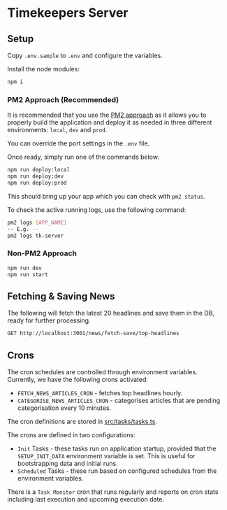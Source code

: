 ﻿# Timekeepers Server
## Setup

Copy `.env.sample` to `.env` and configure the variables.

Install the node modules:

```bash
npm i
```

### PM2 Approach (Recommended)

It is recommended that you use the [PM2 approach](https://pm2.keymetrics.io/docs/usage/pm2-doc-single-page/) as it
allows you to properly build the application and deploy it as needed in three different environments: `local`, `dev`
and `prod`.

You can override the port settings in the `.env` file.

Once ready, simply run one of the commands below:

```bash
npm run deploy:local
npm run deploy:dev
npm run deploy:prod
```

This should bring up your app which you can check with `pm2 status`.

To check the active running logs, use the following command:

```bash
pm2 logs [APP_NAME]
-- E.g. --
pm2 logs tk-server
```

### Non-PM2 Approach

```bash
npm run dev
npm run start
```

## Fetching & Saving News

The following will fetch the latest 20 headlines and save them in the DB, ready for further processing.

````bash
GET http://localhost:3001/news/fetch-save/top-headlines
````

## Crons

The cron schedules are controlled through environment variables.
Currently, we have the following crons activated:

* `FETCH_NEWS_ARTICLES_CRON` - fetches top headlines hourly.
* `CATEGORISE_NEWS_ARTICLES_CRON` - categorises articles that are pending categorisation every 10 minutes.

The cron definitions are stored in [src/tasks/tasks.ts](src/tasks/tasks.ts).

The crons are defined in two configurations:

* `Init` Tasks - these tasks run on application startup, provided that the `SETUP_INIT_DATA` environment variable is set. This is useful for bootstrapping data and initial runs.
* `Scheduled` Tasks - these run based on configured schedules from the environment variables.

There is a `Task Monitor` cron that runs regularly and reports on cron stats including last execution and upcoming execution date. 

